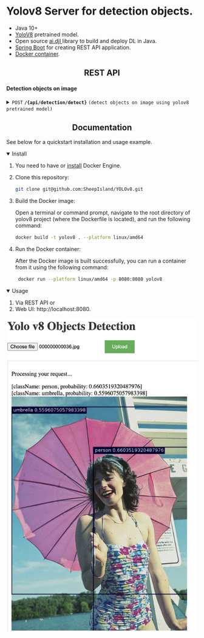 # Yolov8 Server for detection objects.

- Java 10+
- [YoloV8](https://github.com/ultralytics/ultralytics) pretrained model.
- Open source [ai.djl ](https://djl.ai/) library to build and deploy DL in Java.
- [Spring Boot](https://spring.io/projects/spring-boot) for creating REST API application.
- [Docker container](https://www.docker.com/resources/what-container/).
## <div align="center">REST API</div>

#### Detection objects on image

<details>
  <summary><code>POST</code> <code><b>/{api/detection/detect}</b></code> <code>(detect objects on image using yolov8 pretrained model)</code></summary>

##### Parameters

> | name    |  type     | data type | description                          |
> |---------|-----------|-----------|--------------------------------------|
> | `image` |  required | string    | The image file path in your local fs |

##### Responses

> | http code | content-type                      | response                                                                                                         |
> |-----------|-----------------------------------|------------------------------------------------------------------------------------------------------------------|
> | `200`     | `text/plain;charset=UTF-8`        | `{"detected": classname of objects and probability, "base64Image": base64 encoded image with detected objects}"` |
> | `400`     | `application/json`                | `{"code":"400","message":"Bad Request"}`                                                                         | |

##### Example cURL

> ```javascript
>  curl -X POST -H "Content-Type: application/json" --data @post.json http://localhost:8080
> ```

</details>

## <div align="center">Documentation</div>

See below for a quickstart installation and usage example.

<details open>
<summary>Install</summary>

1. You need to have or [install](https://docs.docker.com/engine/install/) Docker Engine.
2. Clone this repository:
    ```bash
    git clone git@github.com:SheepIsland/YOLOv8.git
    ```
3. Build the Docker image:

   Open a terminal or command prompt, navigate to the root directory of yolov8 project (where the Dockerfile is located), and run the following command:
     ```bash
    docker build -t yolov8 . --platform linux/amd64
    ```
4.  Run the Docker container: 
    
    After the Docker image is built successfully, you can run a container from it using the following command:
    ```bash
     docker run --platform linux/amd64 -p 8080:8080 yolov8
    ```

</details>

<details open>
<summary>Usage</summary>

1. Via REST API or
2. Web UI: http://localhost:8080.

![yolov8](yolov8.png)
</details>


